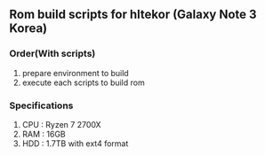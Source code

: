 ## Rom build scripts for hltekor (Galaxy Note 3 Korea)

### Order(With scripts)
1. prepare environment to build
2. execute each scripts to build rom

### Specifications
1. CPU : Ryzen 7 2700X
2. RAM : 16GB
3. HDD : 1.7TB with ext4 format
